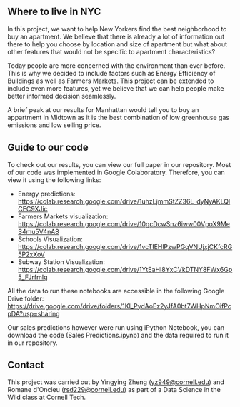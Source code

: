 ## Where to live in NYC

In this project, we want to help New Yorkers find the best neighborhood to buy an apartment. We believe that there is already a lot of information out there to help you choose by location and size of apartment but what about other features that would not be specific to apartment characteristics? 

Today people are more concerned with the environment than ever before. This is why we decided to include factors such as Energy Efficiency of Buildings as well as Farmers Markets. This project can be extended to include even more features, yet we believe that we can help people make better informed decision seamlessly.  

A brief peak at our results for Manhattan would tell you to buy an appartment in Midtown as it is the best combination of low greenhouse gas emissions and low selling price.

## Guide to our code

To check out our results, you can view our full paper in our repository. 
Most of our code was implemented in Google Colaboratory. Therefore, you can view it using the following links:
- Energy predictions: https://colab.research.google.com/drive/1uhzLjmmStZZ36L_dyNyAKLQlCFC9XJic
- Farmers Markets visualization: https://colab.research.google.com/drive/10gcDcwSnz6iww00VpoX9MeS4mu5V4nA8
- Schools Visualization: https://colab.research.google.com/drive/1vcTIEHlPzwPGqVNUjxjCKfcRG5P2xXoV
- Subway Station Visualization: https://colab.research.google.com/drive/1YtEaHI8YxCVkDTNY8FWx6Gp5_FJrfmIg

All the data to run these notebooks are accessible in the following Google Drive folder: https://drive.google.com/drive/folders/1Kl_PydAoEz2yJfA0bt7WHpNmOifPcpDA?usp=sharing

Our sales predictions however were run using iPython Notebook, you can download the code (Sales Predictions.ipynb) and the data required to run it in our repository. 

## Contact

This project was carried out by Yingying Zheng (yz949@cornell.edu) and Romane d'Oncieu (rsd229@cornell.edu) as part of a Data Science in the Wild class at Cornell Tech.
